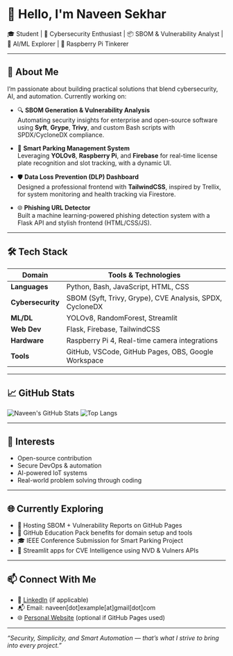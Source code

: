 # 👋 Hello, I'm Naveen Sekhar

🎓 Student | 🔐 Cybersecurity Enthusiast | 📦 SBOM & Vulnerability Analyst | 🤖 AI/ML Explorer | 🍓 Raspberry Pi Tinkerer

---

## 🧠 About Me

I’m passionate about building practical solutions that blend cybersecurity, AI, and automation. Currently working on:

- 🔍 **SBOM Generation & Vulnerability Analysis**  
  Automating security insights for enterprise and open-source software using **Syft**, **Grype**, **Trivy**, and custom Bash scripts with SPDX/CycloneDX compliance.

- 🚗 **Smart Parking Management System**  
  Leveraging **YOLOv8**, **Raspberry Pi**, and **Firebase** for real-time license plate recognition and slot tracking, with a dynamic UI.

- 🛡️ **Data Loss Prevention (DLP) Dashboard**  
  Designed a professional frontend with **TailwindCSS**, inspired by Trellix, for system monitoring and health tracking via Firestore.

- 🌐 **Phishing URL Detector**  
  Built a machine learning-powered phishing detection system with a Flask API and stylish frontend (HTML/CSS/JS).

---

## 🛠️ Tech Stack

| Domain | Tools & Technologies |
|-------|----------------------|
| **Languages** | Python, Bash, JavaScript, HTML, CSS |
| **Cybersecurity** | SBOM (Syft, Trivy, Grype), CVE Analysis, SPDX, CycloneDX |
| **ML/DL** | YOLOv8, RandomForest, Streamlit |
| **Web Dev** | Flask, Firebase, TailwindCSS |
| **Hardware** | Raspberry Pi 4, Real-time camera integrations |
| **Tools** | GitHub, VSCode, GitHub Pages, OBS, Google Workspace |

---

## 📈 GitHub Stats

![Naveen's GitHub Stats](https://github-readme-stats.vercel.app/api?username=naveensekhar&show_icons=true&theme=radical)
![Top Langs](https://github-readme-stats.vercel.app/api/top-langs/?username=naveensekhar&layout=compact&theme=radical)

---

## 🎯 Interests

- Open-source contribution  
- Secure DevOps & automation  
- AI-powered IoT systems  
- Real-world problem solving through coding  

---

## 🌐 Currently Exploring

- 📜 Hosting SBOM + Vulnerability Reports on GitHub Pages  
- 🔐 GitHub Education Pack benefits for domain setup and tools  
- 🎓 IEEE Conference Submission for Smart Parking Project  
- 🧠 Streamlit apps for CVE Intelligence using NVD & Vulners APIs

---

## 📫 Connect With Me

- 💼 [LinkedIn](https://www.linkedin.com/in/naveensekhar/) (if applicable)
- 📬 Email: naveen[dot]example[at]gmail[dot]com  
- 🌐 [Personal Website](https://yourdomain.com) (optional if GitHub Pages used)

---

_“Security, Simplicity, and Smart Automation — that’s what I strive to bring into every project.”_
